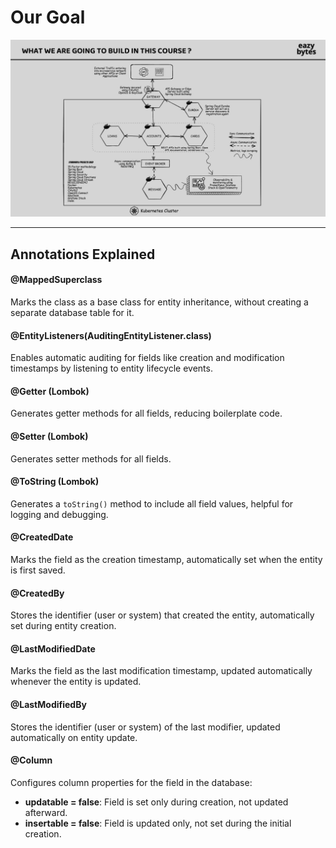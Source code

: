 # Our Goal
![Architecture Diagram](/note-images/Architecture.png)

---

## Annotations Explained

#### @MappedSuperclass
Marks the class as a base class for entity inheritance, without creating a separate database table for it.

#### @EntityListeners(AuditingEntityListener.class)
Enables automatic auditing for fields like creation and modification timestamps by listening to entity lifecycle events.

#### @Getter (Lombok)
Generates getter methods for all fields, reducing boilerplate code.

#### @Setter (Lombok)
Generates setter methods for all fields.

#### @ToString (Lombok)
Generates a `toString()` method to include all field values, helpful for logging and debugging.

#### @CreatedDate
Marks the field as the creation timestamp, automatically set when the entity is first saved.

#### @CreatedBy
Stores the identifier (user or system) that created the entity, automatically set during entity creation.

#### @LastModifiedDate
Marks the field as the last modification timestamp, updated automatically whenever the entity is updated.

#### @LastModifiedBy
Stores the identifier (user or system) of the last modifier, updated automatically on entity update.

#### @Column
Configures column properties for the field in the database:
- **updatable = false**: Field is set only during creation, not updated afterward.
- **insertable = false**: Field is updated only, not set during the initial creation.

